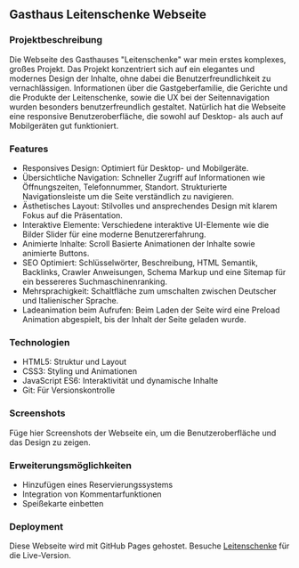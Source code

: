 ## Gasthaus Leitenschenke Webseite

### Projektbeschreibung

Die Webseite des Gasthauses "Leitenschenke" war mein erstes komplexes, großes Projekt.
Das Projekt konzentriert sich auf ein elegantes und modernes Design der Inhalte, ohne dabei die Benutzerfreundlichkeit zu vernachlässigen.
Informationen über die Gastgeberfamilie, die Gerichte und die Produkte der Leitenschenke, sowie die UX bei der Seitennavigation wurden besonders benutzerfreundlich gestaltet.
Natürlich hat die Webseite eine responsive Benutzeroberfläche, die sowohl auf Desktop- als auch auf Mobilgeräten gut funktioniert.

### Features

- Responsives Design: Optimiert für Desktop- und Mobilgeräte.
- Übersichtliche Navigation: Schneller Zugriff auf Informationen wie Öffnungszeiten, Telefonnummer, Standort. Strukturierte Navigationsleiste um die Seite verständlich zu navigieren.
- Ästhetisches Layout: Stilvolles und ansprechendes Design mit klarem Fokus auf die Präsentation.
- Interaktive Elemente: Verschiedene interaktive UI-Elemente wie die Bilder Slider für eine moderne Benutzererfahrung.
- Animierte Inhalte: Scroll Basierte Animationen der Inhalte sowie animierte Buttons.
- SEO Optimiert: Schlüsselwörter, Beschreibung, HTML Semantik, Backlinks, Crawler Anweisungen, Schema Markup und eine Sitemap für ein bessereres Suchmaschinenranking.
- Mehrsprachigkeit: Schaltfläche zum umschalten zwischen Deutscher und Italienischer Sprache.
- Ladeanimation beim Aufrufen: Beim Laden der Seite wird eine Preload Animation abgespielt, bis der Inhalt der Seite geladen wurde.
  
### Technologien

- HTML5: Struktur und Layout
- CSS3: Styling und Animationen
- JavaScript ES6: Interaktivität und dynamische Inhalte
- Git: Für Versionskontrolle

### Screenshots

Füge hier Screenshots der Webseite ein, um die Benutzeroberfläche und das Design zu zeigen.

### Erweiterungsmöglichkeiten

- Hinzufügen eines Reservierungssystems
- Integration von Kommentarfunktionen
- Speißekarte einbetten

### Deployment

Diese Webseite wird mit GitHub Pages gehostet. Besuche [Leitenschenke](https://ivan-555.github.io/Leitenschenke/) für die Live-Version.
  
